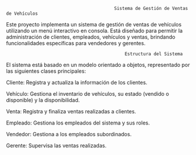                                              Sistema de Gestión de Ventas de Vehículos
Este proyecto implementa un sistema de gestión de ventas de vehículos utilizando un menú interactivo en consola. 
Está diseñado para permitir la administración de clientes, empleados, vehículos y ventas, brindando funcionalidades específicas para vendedores y gerentes.

                                                 Estructura del Sistema
El sistema está basado en un modelo orientado a objetos, representado por las siguientes clases principales:

Cliente: Registra y actualiza la información de los clientes.

Vehículo: Gestiona el inventario de vehículos, su estado (vendido o disponible) y la disponibilidad.

Venta: Registra y finaliza ventas realizadas a clientes.

Empleado: Gestiona los empleados del sistema y sus roles.

Vendedor: Gestiona a los empleados subordinados.

Gerente: Supervisa las ventas realizadas.
